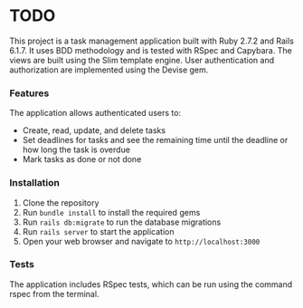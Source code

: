 # TODO

This project is a task management application built with Ruby 2.7.2 and Rails 6.1.7. It uses BDD methodology and is tested with RSpec and Capybara. The views are built using the Slim template engine. User authentication and authorization are implemented using the Devise gem. 

### Features

The application allows authenticated users to:

* Create, read, update, and delete tasks
* Set deadlines for tasks and see the remaining time until the deadline or how long the task is overdue
* Mark tasks as done or not done

### Installation

1. Clone the repository
2. Run `bundle install` to install the required gems
3. Run `rails db:migrate` to run the database migrations
4. Run `rails server` to start the application
5. Open your web browser and navigate to `http://localhost:3000`

### Tests

The application includes RSpec tests, which can be run using the command rspec from the terminal.